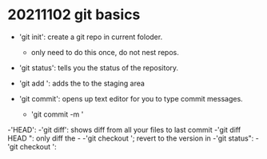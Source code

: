 # 20211102 git basics

- 'git init': create a git repo in current foloder.
	- only need to do this once, do not nest repos.
- 'git status': tells  you the status of the repository.

- 'git add <FILE>': adds the <FILE> to the staging area
- 'git commit': opens up text editor for you to type commit messages.
	- 'git commit -m <MESSAGE>'

-'HEAD': 
-'git diff': shows diff from all your files to last commit
	-'git diff HEAD <FILE>": only diff the <FILE>
	-
-'git checkout <HASH> <FILE>'; revert <FILE> to the version in <HAHS>
-'git status": 
-'git checkout <HASH>': 
	